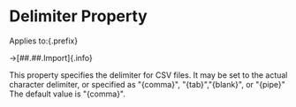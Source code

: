 # Delimiter Property

Applies to:{.prefix}

→[##.##.Import]{.info}

This property specifies the delimiter for CSV files. It may be set to the actual character
delimiter, or specified as "{comma}", "{tab}","{blank}", or "{pipe}" The default value is "{comma}".

